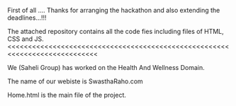 First of all .... Thanks for arranging the hackathon and also extending the deadlines...!!!

The attached repository contains all the code fies including files of HTML, CSS and JS. <<<<<<<<<<<<<<<<<<<<<<<<<<<<<<<<<<<<<<<<<<<<<<<<<<<<<<<<<<<<<<<<<<<<<<<<<<<<

We (Saheli Group) has worked on the Health And Wellness Domain.

The name of our webiste is SwasthaRaho.com

Home.html is the main file of the project.
